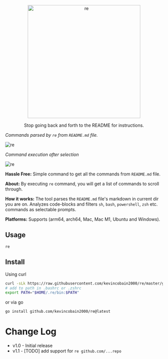 <p align="center">
  <a href="https://github.com/kevincobain2000/re">
    <img alt="re" src="https://imgur.com/Jmrdvjp.png" width="360">
  </a>
</p>
<p align="center">
  Stop going back and forth to the README for instructions. <br>
</p>

*Commands parsed by `re` from `README.md` file.*

![re](https://imgur.com/DgrXIVs.png)

*Command execution after selection*

![re](https://imgur.com/Y9HUHO0.png)


**Hassle Free:** Simple command to get all the commands from `README.md` file.

**About:** By executing `re` command, you will get a list of commands to scroll through.

**How it works:** The tool parses the `README.md` file's markdown in current dir you are on. Analyzes code-blocks and filters `sh`, `bash`, `powershell`, `zsh` etc. commands as selectable prompts.

**Platforms:** Supports (arm64, arch64, Mac, Mac M1, Ubuntu and Windows).


## Usage

```
re
```

## Install

Using curl

```sh
curl -sLk https://raw.githubusercontent.com/kevincobain2000/re/master/git.io.sh | sh
# add to path in .bashrc or .zshrc
export PATH="$HOME/.re/bin:$PATH"
```
or via go
```sh
go install github.com/kevincobain2000/re@latest
```


# Change Log

- v1.0 - Initial release
- v1.1 - [TODO] add support for `re github.com/...repo`
